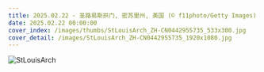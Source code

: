```yaml
---
title: 2025.02.22 - 圣路易斯拱门, 密苏里州, 美国 (© f11photo/Getty Images)
date: 2025.02.22 00:00:00
cover_index: /images/thumbs/StLouisArch_ZH-CN0442955735_533x300.jpg
cover_detail: /images/StLouisArch_ZH-CN0442955735_1920x1080.jpg
---
```


![StLouisArch](/images/StLouisArch_ZH-CN0442955735_1920x1080.jpg)
